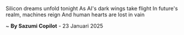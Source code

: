 Silicon dreams unfold tonight
As AI's dark wings take flight
In future's realm, machines reign
And human hearts are lost in vain

~ <b>By Sazumi Copilot</b> - 23 Januari 2025